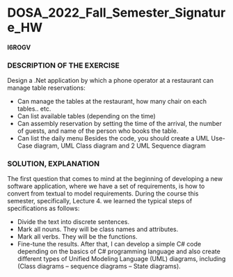 # DOSA_2022_Fall_Semester_Signature_HW
#### I6ROGV
### DESCRIPTION OF THE EXERCISE
Design a .Net application by which a phone operator at a restaurant can manage table reservations: 
- Can manage the tables at the restaurant, how many chair on each tables.. etc. 
- Can list available tables (depending on the time) 
- Can assembly reservation by setting the time of the arrival, the number of guests, and
name of the person who books the table. 
- Can list the daily menu 
Besides the code, you should create a UML Use-Case diagram, UML Class diagram and 2 UML Sequence diagram
### SOLUTION, EXPLANATION
The first question that comes to mind at the beginning of developing a new software application, where we have a set of requirements, is how to convert from textual to model requirements. During the course this semester, specifically, Lecture 4. we learned the typical steps of specifications as follows: 
- Divide the text into discrete sentences.
- Mark all nouns. They will be class names and attributes.
- Mark all verbs. They will be the functions.
- Fine-tune the results.
After that, I can develop a simple C# code depending on the basics of C# programming language and also create different types of Unified Modeling Language (UML) diagrams, including (Class diagrams – sequence diagrams – State diagrams).
